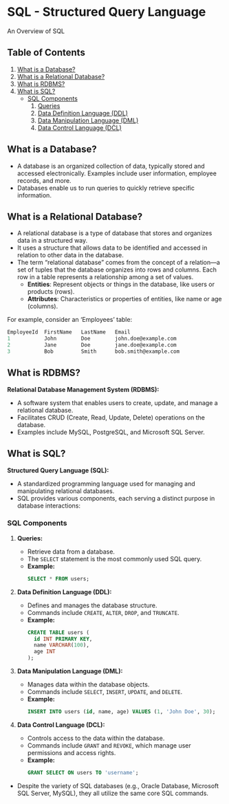# SQL - Structured Query Language

An Overview of SQL

## Table of Contents

1. [What is a Database?](#what-is-a-database)
2. [What is a Relational Database?](#what-is-a-relational-database)
3. [What is RDBMS?](#what-is-rdbms)
4. [What is SQL?](#what-is-sql)
   - [SQL Components](#sql-components)
     1. [Queries](#queries)
     2. [Data Definition Language (DDL)](#data-definition-language-ddl)
     3. [Data Manipulation Language (DML)](#data-manipulation-language-dml)
     4. [Data Control Language (DCL)](#data-control-language-dcl)

## What is a Database?

- A database is an organized collection of data, typically stored and accessed electronically. Examples include user information, employee records, and more.
- Databases enable us to run queries to quickly retrieve specific information.

## What is a Relational Database?

- A relational database is a type of database that stores and organizes data in a structured way.
- It uses a structure that allows data to be identified and accessed in relation to other data in the database.
- The term “relational database” comes from the concept of a relation—a set of tuples that the database organizes into rows and columns. Each row in a table represents a relationship among a set of values.
  - **Entities**: Represent objects or things in the database, like users or products (rows).
  - **Attributes**: Characteristics or properties of entities, like name or age (columns).

For example, consider an ‘Employees’ table:

```sql
EmployeeId  FirstName   LastName   Email
1           John        Doe        john.doe@example.com
2           Jane        Doe        jane.doe@example.com
3           Bob         Smith      bob.smith@example.com
```

## What is RDBMS?

**Relational Database Management System (RDBMS):**

- A software system that enables users to create, update, and manage a relational database.
- Facilitates CRUD (Create, Read, Update, Delete) operations on the database.
- Examples include MySQL, PostgreSQL, and Microsoft SQL Server.

## What is SQL?

**Structured Query Language (SQL):**

- A standardized programming language used for managing and manipulating relational databases.
- SQL provides various components, each serving a distinct purpose in database interactions:

### SQL Components

1. **Queries:**

   - Retrieve data from a database.
   - The `SELECT` statement is the most commonly used SQL query.
   - **Example:**
     ```sql
     SELECT * FROM users;
     ```

2. **Data Definition Language (DDL):**

   - Defines and manages the database structure.
   - Commands include `CREATE`, `ALTER`, `DROP`, and `TRUNCATE`.
   - **Example:**
     ```sql
     CREATE TABLE users (
       id INT PRIMARY KEY,
       name VARCHAR(100),
       age INT
     );
     ```

3. **Data Manipulation Language (DML):**

   - Manages data within the database objects.
   - Commands include `SELECT`, `INSERT`, `UPDATE`, and `DELETE`.
   - **Example:**
     ```sql
     INSERT INTO users (id, name, age) VALUES (1, 'John Doe', 30);
     ```

4. **Data Control Language (DCL):**
   - Controls access to the data within the database.
   - Commands include `GRANT` and `REVOKE`, which manage user permissions and access rights.
   - **Example:**
     ```sql
     GRANT SELECT ON users TO 'username';
     ```

- Despite the variety of SQL databases (e.g., Oracle Database, Microsoft SQL Server, MySQL), they all utilize the same core SQL commands.
